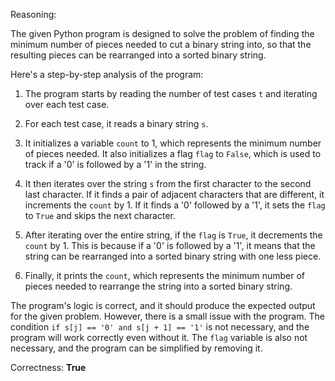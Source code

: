 Reasoning:

The given Python program is designed to solve the problem of finding the minimum number of pieces needed to cut a binary string into, so that the resulting pieces can be rearranged into a sorted binary string.

Here's a step-by-step analysis of the program:

1. The program starts by reading the number of test cases `t` and iterating over each test case.

2. For each test case, it reads a binary string `s`.

3. It initializes a variable `count` to 1, which represents the minimum number of pieces needed. It also initializes a flag `flag` to `False`, which is used to track if a '0' is followed by a '1' in the string.

4. It then iterates over the string `s` from the first character to the second last character. If it finds a pair of adjacent characters that are different, it increments the `count` by 1. If it finds a '0' followed by a '1', it sets the `flag` to `True` and skips the next character.

5. After iterating over the entire string, if the `flag` is `True`, it decrements the `count` by 1. This is because if a '0' is followed by a '1', it means that the string can be rearranged into a sorted binary string with one less piece.

6. Finally, it prints the `count`, which represents the minimum number of pieces needed to rearrange the string into a sorted binary string.

The program's logic is correct, and it should produce the expected output for the given problem. However, there is a small issue with the program. The condition `if s[j] == '0' and s[j + 1] == '1'` is not necessary, and the program will work correctly even without it. The `flag` variable is also not necessary, and the program can be simplified by removing it.

Correctness: **True**